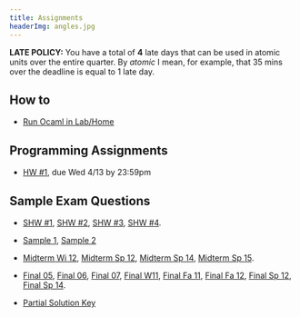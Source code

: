 ```yaml
---
title: Assignments 
headerImg: angles.jpg 
---
```


**LATE POLICY:** You have a total of **4** late days 
that can be used in atomic units over the entire 
quarter. By *atomic* I mean, for example, that 35 
mins over the deadline is equal to 1 late day.

## How to 

- [Run Ocaml in Lab/Home](homeworks/info_ocaml.html)

## Programming Assignments

- [HW #1](homeworks/hw1.html), due Wed 4/13 by 23:59pm

<!--
- [HW #2](homeworks/hw2.html), due Fri 4/22 by 23:59pm
- [HW #3](homeworks/hw3.html), due Wed 5/4  by 23:59pm
- [HW #4](homeworks/hw4.html), due Fri 5/13 by 23:59pm
- [HW #5](homeworks/hw5.html), due Fri 5/20 by 23:59pm
- [HW #6](homeworks/hw6.html), due Fri 6/3  by 23:59pm
-->


## Sample Exam Questions 

- [SHW #1](static/shw1.html), 
  [SHW #2](static/shw2.html),
  [SHW #3](static/shw3.html), 
  [SHW #4](static/shw4.html).

- [Sample 1](static/practice/sample-questions1-scala.txt), 
  [Sample 2](static/practice/sample-questions2.html)

- [Midterm Wi 12](static/practice/midterm-wi12.pdf), 
  [Midterm Sp 12](static/practice/midterm-sp12.pdf), 
  [Midterm Sp 14](static/practice/midterm-sp14.pdf),
  [Midterm Sp 15](static/practice/midterm-sp15.pdf).

- [Final 05](static/practice/sample-final05.pdf), 
  [Final 06](static/practice/sample-final06.pdf), 
  [Final 07](static/practice/sample-final07.pdf),
  [Final W11](static/practice/final-wi11.pdf),
  [Final Fa 11](static/practice/final-fa11.pdf),
  [Final Fa 12](static/practice/final-fa12.pdf), 
  [Final Sp 12](static/practice/final-sp12.pdf), 
  [Final Sp 14](static/practice/final-sp14.pdf).

- [Partial Solution Key](homeworks/solutions.html)
